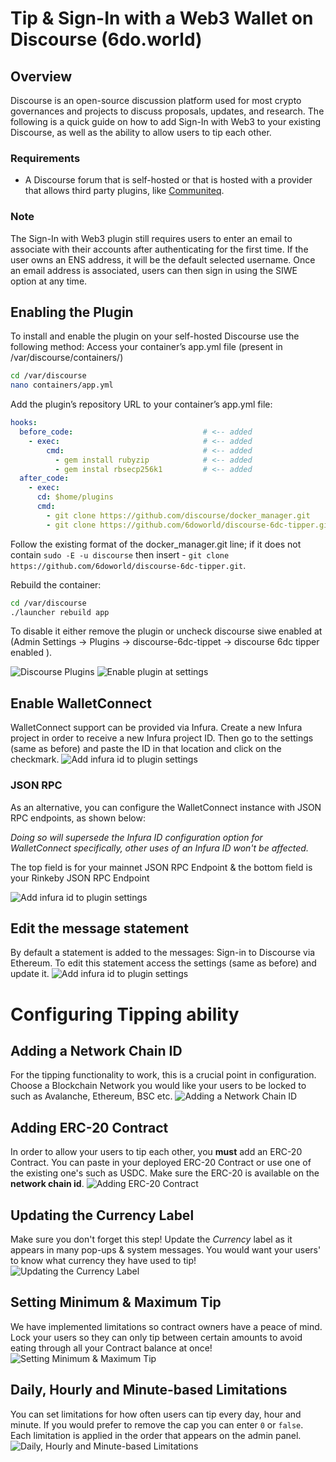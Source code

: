# Tip & Sign-In with a Web3 Wallet on Discourse (6do.world)

## Overview
Discourse is an open-source discussion platform used for most crypto governances 
and projects to discuss proposals, updates, and research. The following is a 
quick guide on how to add Sign-In with Web3 to your existing Discourse, as well as
the ability to allow users to tip each other.

### Requirements
- A Discourse forum that is self-hosted or that is hosted with a provider that allows 
third party plugins, like [Communiteq](https://www.communiteq.com/).

### Note
The Sign-In with Web3 plugin still requires users to enter an email to 
associate with their accounts after authenticating for the first time. If the 
user owns an ENS address, it will be the default selected username. Once an 
email address is associated, users can then sign in using the SIWE option at any 
time.

## Enabling the Plugin
To install and enable the plugin on your self-hosted Discourse use the following 
method: Access your container’s app.yml file (present in /var/discourse/containers/)

```bash
cd /var/discourse
nano containers/app.yml
```

Add the plugin’s repository URL to your container’s app.yml file:
```yml
hooks:
  before_code:                             # <-- added
    - exec:                                # <-- added
        cmd:                               # <-- added
          - gem install rubyzip            # <-- added
          - gem instal rbsecp256k1         # <-- added
  after_code:
    - exec:
      cd: $home/plugins
      cmd:
        - git clone https://github.com/discourse/docker_manager.git
        - git clone https://github.com/6doworld/discourse-6dc-tipper.git   # <-- added
```

Follow the existing format of the docker_manager.git line; if it does not 
contain `sudo -E -u discourse` then insert - `git clone https://github.com/6doworld/discourse-6dc-tipper.git`.

Rebuild the container:
```bash
cd /var/discourse
./launcher rebuild app
```
To disable it either remove the plugin or uncheck discourse siwe enabled at 
(Admin Settings -> Plugins -> discourse-6dc-tippet -> discourse 6dc tipper enabled ).

![Discourse Plugins](https://github.com/waqaarali/discourse-6dc-tipper/assets/109590536/54d06c3c-de87-4e38-b09f-dc767bcaed93 "Discourse Plugins")
![Enable plugin at settings](https://github.com/waqaarali/discourse-6dc-tipper/assets/109590536/fa0e2d33-f3d1-4017-920a-40f17836a5dd, "Enable plugin at settings")

## Enable WalletConnect
WalletConnect support can be provided via Infura. Create a new Infura project in 
order to receive a new Infura project ID. Then go to the settings (same as before) 
and paste the ID in that location and click on the checkmark. 
![Add infura id to plugin settings](https://github.com/waqaarali/discourse-6dc-tipper/assets/109590536/5aa28741-15c2-4f95-94e7-b62fbbf71a85, "Add infura id to plugin settings")

### JSON RPC

As an alternative, you can configure the WalletConnect instance with JSON RPC endpoints, as shown below:

_Doing so will supersede the Infura ID configuration option for WalletConnect specifically, other uses of an Infura ID won't be affected._

The top field is for your mainnet JSON RPC Endpoint & the bottom field is your Rinkeby JSON RPC Endpoint

![Add infura id to plugin settings](https://github.com/waqaarali/discourse-6dc-tipper/assets/109590536/f001a139-4662-4f0b-bf5f-71c32e419bfb, "Add infura id to plugin settings")

## Edit the message statement
By default a statement is added to the messages: Sign-in to Discourse via Ethereum. To edit this statement access the settings (same as before) and update it.
![Add infura id to plugin settings](https://github.com/waqaarali/discourse-6dc-tipper/assets/109590536/263d1de3-98a9-43bc-a4fc-7130999b046a, "Add infura id to plugin settings")

# Configuring Tipping ability

## Adding a Network Chain ID
For the tipping functionality to work, this is a crucial point in configuration. Choose a Blockchain Network you would like your users to be locked to such as Avalanche, Ethereum, BSC etc.
![Adding a Network Chain ID](https://github.com/waqaarali/discourse-6dc-tipper/assets/109590536/5bad2a54-d5ee-4cc2-8d5d-a7a9701a5a49, "Adding a Network Chain ID")

## Adding ERC-20 Contract
In order to allow your users to tip each other, you **must** add an ERC-20 Contract. You can paste in your deployed ERC-20 Contract or use one of the existing one's such as USDC. Make sure the ERC-20 is available on the **network chain id**.
![Adding ERC-20 Contract](https://github.com/waqaarali/discourse-6dc-tipper/assets/109590536/3ae34ff5-1c28-4679-b1ac-cc814f31b8b1, "Adding ERC-20 Contract")

## Updating the Currency Label
Make sure you don't forget this step! Update the *Currency* label as it appears in many pop-ups & system messages. You would want your users' to know what currency they have used to tip!
![Updating the Currency Label](https://github.com/waqaarali/discourse-6dc-tipper/assets/109590536/73276ccd-ba9a-4ff4-8937-e4fc5da9e7b0, "Updating the Currency Label")

## Setting Minimum & Maximum Tip
We have implemented limitations so contract owners have a peace of mind. Lock your users so they can only tip between certain amounts to avoid eating through all your Contract balance at once!
![Setting Minimum & Maximum Tip](https://github.com/waqaarali/discourse-6dc-tipper/assets/109590536/5f6e1eec-04af-4909-bf7f-4a3a5f4a1635, "Setting Minimum & Maximum Tip")

## Daily, Hourly and Minute-based Limitations
You can set limitations for how often users can tip every day, hour and minute. If you would prefer to remove the cap you can enter `0` or `false`. Each limitation is applied in the order that appears on the admin panel.
![Daily, Hourly and Minute-based Limitations](https://github.com/waqaarali/discourse-6dc-tipper/assets/109590536/134a3269-a252-4ed8-997b-4d5cadab026d. "Daily, Hourly and Minute-based Limitations")
